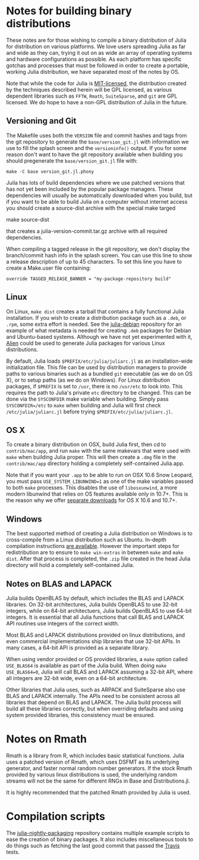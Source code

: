 Notes for building binary distributions
=======================================

These notes are for those wishing to compile a binary distribution of Julia
for distribution on various platforms.  We love users spreading Julia as
far and wide as they can, trying it out on as wide an array of
operating systems and hardware configurations as possible.  As each
platform has specific gotchas and processes that must be followed in
order to create a portable, working Julia distribution, we have
separated most of the notes by OS.

Note that while the code for Julia is
[MIT-licensed](https://github.com/JuliaLang/julia/blob/master/LICENSE.md),
the distribution created by the techniques described herein will be
GPL licensed, as various dependent libraries such as `FFTW`, `Rmath`,
`SuiteSparse`, and `git` are GPL licensed. We do hope to have a
non-GPL distribution of Julia in the future.

Versioning and Git
------------------
The Makefile uses both the `VERSION` file and commit hashes and tags from the
git repository to generate the `base/version_git.jl` with information we use to
fill the splash screen and the `versioninfo()` output. If you for some reason
don't want to have the git repository available when building you should
pregenerate the `base/version_git.jl` file with:

    make -C base version_git.jl.phony

Juila has lots of build dependencies where we use patched versions that has not
yet been included by the popular package managers. These dependencies will usually
be automatically downloaded when you build, but if you want to be able to build
Julia on a computer without internet access you should create a source-dist archive
with the special make targed

   make source-dist

that creates a julia-version-commit.tar.gz archive with all required dependencies.

When compiling a tagged release in the git repository, we don't display the
branch/commit hash info in the splash screen. You can use this line to show
a release description of up to 45 characters. To set this line you have
to create a Make.user file containing:

    override TAGGED_RELEASE_BANNER = "my-package-repository build"


Linux
-----

On Linux, `make dist` creates a tarball that contains a fully functional Julia
installation. If you wish to create a distribution package such as a
`.deb`, or `.rpm`, some extra effort is needed. See the
[julia-debian](http://github.com/staticfloat/julia-debian) repository
for an example of what metadata is needed for creating `.deb` packages
for Debian and Ubuntu-based systems. Although we have not yet experimented
with it, [Alien](https://wiki.debian.org/Alien) could be used to
generate Julia packages for various Linux distributions.

By default, Julia loads `$PREFIX/etc/julia/juliarc.jl` as an
installation-wide initialization file. This file can be used by
distribution managers to provide paths to various binaries such as a
bundled `git` executable (as we do on OS X), or to setup paths (as
we do on Windows).  For Linux distribution packages, if `$PREFIX` is
set to `/usr`, there is no `/usr/etc` to look into. This requires
the path to Julia's private `etc` directory to be changed.  This can
be done via the `SYSCONFDIR` make variable when building.  Simply
pass `SYSCONFDIR=/etc` to `make` when building and Julia will first
check `/etc/julia/juliarc.jl` before trying
`$PREFIX/etc/julia/juliarc.jl`.

OS X
----

To create a binary distribution on OSX, build Julia first, then cd to
`contrib/mac/app`, and run `make` with the same makevars that were used
with `make` when building Julia proper.  This will then
create a `.dmg` file in the `contrib/mac/app` directory holding a
completely self-contained Julia.app.

Note that if you want your `.app` to be able to run on OSX 10.6 Snow
Leopard, you must pass `USE_SYSTEM_LIBUNWIND=1` as one of the make
variables passed to both `make` processes.  This disables the use of
`libosxunwind`, a more modern libunwind that relies on OS features
available only in 10.7+.  This is the reason why we offer [separate
downloads](http://julialang.org/downloads/) for OS X 10.6 and 10.7+.

Windows
-------

The best supported method of creating a Julia distribution on Windows
is to cross-compile from a Linux distribution such as Ubuntu. In-depth
compilation instructions [are
available](https://github.com/JuliaLang/julia/blob/master/README.windows.md).
However the important steps for redistribution are to ensure to `make
win-extras` in between `make` and `make dist`.  After that process is
completed, the `.zip` file created in the head Julia directory will
hold a completely self-contained Julia.

Notes on BLAS and LAPACK
------------------------

Julia builds OpenBLAS by default, which includes the BLAS and LAPACK
libraries. On 32-bit architectures, Julia builds OpenBLAS to use
32-bit integers, while on 64-bit architectuers, Julia builds OpenBLAS
to use 64-bit integers. It is essential that all Julia functions that
call BLAS and LAPACK API routines use integers of the correct width.

Most BLAS and LAPACK distributions provided on linux distributions,
and even commercial implementations ship libraries that use 32-bit
APIs. In many cases, a 64-bit API is provided as a separate library.

When using vendor provided or OS provided libraries, a `make` option
called `USE_BLAS64` is available as part of the Julia build. When doing
`make USE_BLAS64=0`, Julia will call BLAS and LAPACK assuming a 32-bit
API, where all integers are 32-bit wide, even on a 64-bit architecture.

Other libraries that Julia uses, such as ARPACK and SuiteSparse also
use BLAS and LAPACK internally. The APIs need to be consistent across
all libraries that depend on BLAS and LAPACK. The Julia build process
will build all these libraries correctly, but when overriding defaults
and using system provided libraries, this consistency must be ensured.

Notes on Rmath
==============

Rmath is a library from R, which includes basic statistical
functions. Julia uses a patched version of Rmath, which uses DSFMT as
its underlying generator, and faster normal random number
generators. If the stock Rmath provided by various linux distributions
is used, the underlying random streams will not be the same for
different RNGs in Base and Distributions.jl.

It is highly recommended that the patched Rmath provided by Julia is
used.

Compilation scripts
===================

The [julia-nightly-packaging](https://github.com/staticfloat/julia-nightly-packaging) repository contains multiple example scripts to ease the creation of
binary packages. It also includes miscellaneous tools to do things such as
fetching the last good commit that passed the
[Travis](https://travis-ci.org/JuliaLang/julia/builds) tests.

